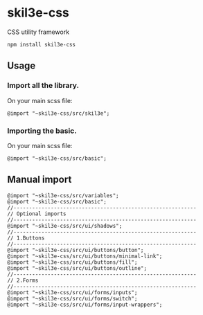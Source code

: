 # skil3e-css
CSS utility framework
```
npm install skil3e-css
```
## Usage

### Import all the library.

On your main scss file:
```
@import "~skil3e-css/src/skil3e";
```
### Importing the basic.

On your main scss file:
```
@import "~skil3e-css/src/basic";
```
## Manual import
```
@import "~skil3e-css/src/variables";
@import "~skil3e-css/src/basic";
//-----------------------------------------------------------
// Optional imports
//-----------------------------------------------------------
@import "~skil3e-css/src/ui/shadows";
//-----------------------------------------------------------
// 1.Buttons
//-----------------------------------------------------------
@import "~skil3e-css/src/ui/buttons/button";
@import "~skil3e-css/src/ui/buttons/minimal-link";
@import "~skil3e-css/src/ui/buttons/fill";
@import "~skil3e-css/src/ui/buttons/outline";
//-----------------------------------------------------------
// 2.Forms
//-----------------------------------------------------------
@import "~skil3e-css/src/ui/forms/inputs";
@import "~skil3e-css/src/ui/forms/switch";
@import "~skil3e-css/src/ui/forms/input-wrappers";
```
